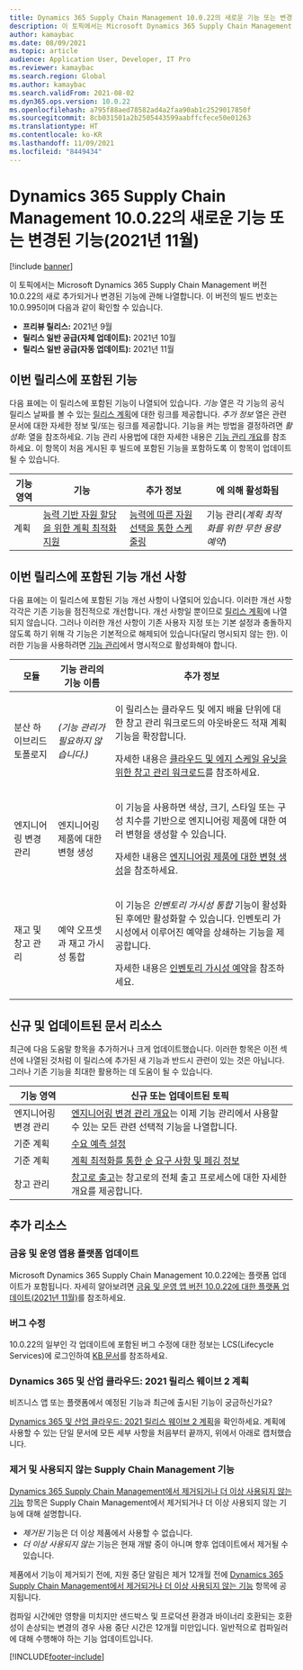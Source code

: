 ```yaml
---
title: Dynamics 365 Supply Chain Management 10.0.22의 새로운 기능 또는 변경된 기능(2021년 11월)
description: 이 토픽에서는 Microsoft Dynamics 365 Supply Chain Management 10.0.22의 새로 추가되거나 변경된 기능에 관해 설명합니다.
author: kamaybac
ms.date: 08/09/2021
ms.topic: article
audience: Application User, Developer, IT Pro
ms.reviewer: kamaybac
ms.search.region: Global
ms.author: kamaybac
ms.search.validFrom: 2021-08-02
ms.dyn365.ops.version: 10.0.22
ms.openlocfilehash: a795f88aed78582ad4a2faa90ab1c2529017850f
ms.sourcegitcommit: 8cb031501a2b2505443599aabffcfece50e01263
ms.translationtype: HT
ms.contentlocale: ko-KR
ms.lasthandoff: 11/09/2021
ms.locfileid: "8449434"
---
```

# <a name="whats-new-or-changed-in-dynamics-365-supply-chain-management-10022-november-2021"></a>Dynamics 365 Supply Chain Management 10.0.22의 새로운 기능 또는 변경된 기능(2021년 11월)

[!include [banner](../includes/banner.md)]

이 토픽에서는 Microsoft Dynamics 365 Supply Chain Management 버전 10.0.22의 새로 추가되거나 변경된 기능에 관해 나열합니다. 이 버전의 빌드 번호는 10.0.995이며 다음과 같이 확인할 수 있습니다.

- **프리뷰 릴리스:** 2021년 9월
- **릴리스 일반 공급(자체 업데이트):** 2021년 10월
- **릴리스 일반 공급(자동 업데이트):** 2021년 11월

## <a name="features-included-in-this-release"></a>이번 릴리스에 포함된 기능

다음 표에는 이 릴리스에 포함된 기능이 나열되어 있습니다. *기능* 열은 각 기능의 공식 릴리스 날짜를 볼 수 있는 [릴리스 계획](/dynamics365-release-plan/2021wave2/finance-operations/dynamics365-supply-chain-management/planned-features)에 대한 링크를 제공합니다. *추가 정보* 열은 관련 문서에 대한 자세한 정보 및/또는 링크를 제공합니다. 기능을 켜는 방법을 결정하려면 *활성화:* 열을 참조하세요. 기능 관리 사용법에 대한 자세한 내용은 [기능 관리 개요](../../fin-ops-core/fin-ops/get-started/feature-management/feature-management-overview.md)를 참조하세요. 이 항목이 처음 게시된 후 빌드에 포함된 기능을 포함하도록 이 항목이 업데이트될 수 있습니다.

| 기능 영역 | 기능 | 추가 정보 |  에 의해 활성화됨 |
|---|---|---|---|
| 계획 | [능력 기반 자원 할당을 위한 계획 최적화 지원](/dynamics365-release-plan/2021wave2/finance-operations/dynamics365-supply-chain-management/planning-optimization-support-capability-based-resource-allocation) | [능력에 따른 자원 선택을 통한 스케줄링](../master-planning/planning-optimization/capability-based-scheduling.md) | 기능 관리(*계획 최적화를 위한 무한 용량 예약*) |

## <a name="feature-enhancements-included-in-this-release"></a>이번 릴리스에 포함된 기능 개선 사항

다음 표에는 이 릴리스에 포함된 기능 개선 사항이 나열되어 있습니다. 이러한 개선 사항 각각은 기존 기능을 점진적으로 개선합니다. 개선 사항일 뿐이므로 [릴리스 계획](/dynamics365-release-plan/2021wave2/finance-operations/dynamics365-supply-chain-management/planned-features)에 나열되지 않습니다. 그러나 이러한 개선 사항이 기존 사용자 지정 또는 기본 설정과 충돌하지 않도록 하기 위해 각 기능은 기본적으로 해제되어 있습니다(달리 명시되지 않는 한). 이러한 기능을 사용하려면 [기능 관리](../../fin-ops-core/fin-ops/get-started/feature-management/feature-management-overview.md)에서 명시적으로 활성화해야 합니다.

| 모듈 | 기능 관리의 기능 이름 | 추가 정보 |
|---|---|---|
| 분산 하이브리드 토폴로지 | *(기능 관리가 필요하지 않습니다.)* | <p>이 릴리스는 클라우드 및 에지 배율 단위에 대한 창고 관리 워크로드의 아웃바운드 적재 계획 기능을 확장합니다.</p><p>자세한 내용은 [클라우드 및 에지 스케일 유닛을 위한 창고 관리 워크로드](../cloud-edge/cloud-edge-workload-warehousing.md)를 참조하세요.</p> |
| 엔지니어링 변경 관리 | 엔지니어링 제품에 대한 변형 생성 | <p>이 기능을 사용하면 색상, 크기, 스타일 또는 구성 치수를 기반으로 엔지니어링 제품에 대한 여러 변형을 생성할 수 있습니다.</p><p>자세한 내용은 [엔지니어링 제품에 대한 변형 생성](../engineering-change-management/engineering-variants.md)을 참조하세요.</p> |
| 재고 및 창고 관리 | 예약 오프셋과 재고 가시성 통합 | <p>이 기능은 *인벤토리 가시성 통합* 기능이 활성화된 후에만 활성화할 수 있습니다. 인벤토리 가시성에서 이루어진 예약을 상쇄하는 기능을 제공합니다.</p><p>자세한 내용은 [인벤토리 가시성 예약](../inventory/inventory-visibility-reservations.md)을 참조하세요.</p> |

## <a name="new-and-updated-documentation-resources"></a>신규 및 업데이트된 문서 리소스

최근에 다음 도움말 항목을 추가하거나 크게 업데이트했습니다. 이러한 항목은 이전 섹션에 나열된 것처럼 이 릴리스에 추가된 새 기능과 반드시 관련이 있는 것은 아닙니다. 그러나 기존 기능을 최대한 활용하는 데 도움이 될 수 있습니다.

| 기능 영역 | 신규 또는 업데이트된 토픽 |
|---|---|
| 엔지니어링 변경 관리 | [엔지니어링 변경 관리 개요](../engineering-change-management/product-engineering-overview.md)는 이제 기능 관리에서 사용할 수 있는 모든 관련 선택적 기능을 나열합니다. |
| 기준 계획 | [수요 예측 설정](../master-planning/demand-forecasting-setup.md) |
| 기준 계획 | [계획 최적화를 통한 순 요구 사항 및 페깅 정보](../master-planning/planning-optimization/net-requirements.md) |
| 창고 관리 | [창고로 출고](../warehousing/release-to-warehouse-process.md)는 창고로의 전체 출고 프로세스에 대한 자세한 개요를 제공합니다. |

## <a name="additional-resources"></a>추가 리소스

### <a name="platform-updates-for-finance-and-operations-apps"></a>금융 및 운영 앱용 플랫폼 업데이트

Microsoft Dynamics 365 Supply Chain Management 10.0.22에는 플랫폼 업데이트가 포함됩니다. 자세히 알아보려면 [금융 및 운영 앱 버전 10.0.22에 대한 플랫폼 업데이트(2021년 11월)](../../fin-ops-core/dev-itpro/get-started/whats-new-platform-updates-10-0-22.md)를 참조하세요.

### <a name="bug-fixes"></a>버그 수정

10.0.22의 일부인 각 업데이트에 포함된 버그 수정에 대한 정보는 LCS(Lifecycle Services)에 로그인하여 [KB 문서](https://fix.lcs.dynamics.com/Issue/Details?bugId=615299)를 참조하세요.

### <a name="dynamics-365-and-industry-clouds-2021-release-wave-2-plan"></a>Dynamics 365 및 산업 클라우드: 2021 릴리스 웨이브 2 계획

비즈니스 앱 또는 플랫폼에서 예정된 기능과 최근에 출시된 기능이 궁금하신가요?

[Dynamics 365 및 산업 클라우드: 2021 릴리스 웨이브 2 계획](/dynamics365-release-plan/2021wave2/)을 확인하세요. 계획에 사용할 수 있는 단일 문서에 모든 세부 사항을 처음부터 끝까지, 위에서 아래로 캡처했습니다.

### <a name="removed-and-deprecated-supply-chain-management-features"></a>제거 및 사용되지 않는 Supply Chain Management 기능

[Dynamics 365 Supply Chain Management에서 제거되거나 더 이상 사용되지 않는 기능](removed-deprecated-features-scm-updates.md) 항목은 Supply Chain Management에서 제거되거나 더 이상 사용되지 않는 기능에 대해 설명합니다.

- *제거된* 기능은 더 이상 제품에서 사용할 수 없습니다.
- *더 이상 사용되지 않는* 기능은 현재 개발 중이 아니며 향후 업데이트에서 제거될 수 있습니다.

제품에서 기능이 제거되기 전에, 지원 중단 알림은 제거 12개월 전에 [Dynamics 365 Supply Chain Management에서 제거되거나 더 이상 사용되지 않는 기능](removed-deprecated-features-scm-updates.md) 항목에 공지됩니다.

컴파일 시간에만 영향을 미치지만 샌드박스 및 프로덕션 환경과 바이너리 호환되는 호환성이 손상되는 변경의 경우 사용 중단 시간은 12개월 미만입니다. 일반적으로 컴파일러에 대해 수행해야 하는 기능 업데이트입니다.

[!INCLUDE[footer-include](../../includes/footer-banner.md)]
